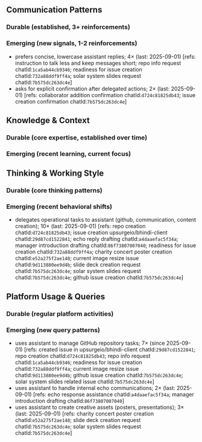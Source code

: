 ## Communication Patterns
### Durable (established, 3+ reinforcements)

### Emerging (new signals, 1-2 reinforcements)
- prefers concise, lowercase assistant replies; 4× (last: 2025-09-01) [refs: instruction to talk less and keep messages short; repo info request chatId:`1ca5ab44cb9346`; readiness for issue creation chatId:`732a88ddf9ff4a`; solar system slides request chatId:`7b575dc263dc4e`]
- asks for explicit confirmation after delegated actions; 2× (last: 2025-09-01) [refs: collaborator addition confirmation chatId:`d724c81825db43`; issue creation confirmation chatId:`7b575dc263dc4e`]

## Knowledge & Context
### Durable (core expertise, established over time)

### Emerging (recent learning, current focus)

## Thinking & Working Style
### Durable (core thinking patterns)

### Emerging (recent behavioral shifts)
- delegates operational tasks to assistant (github, communication, content creation); 10× (last: 2025-09-01) [refs: repo creation chatId:`d724c81825db43`; issue creation upsurgeio/bhindi-client chatId:`29d87cd1522841`; echo reply drafting chatId:`a4daaefac5f34a`; manager introduction drafting chatId:`86f73807007040`; readiness for issue creation chatId:`732a88ddf9ff4a`; charity concert poster creation chatId:`e52a275f2ae148`; current image resize issue chatId:`9d113880ee9d4b`; slide deck creation request chatId:`7b575dc263dc4e`; solar system slides request chatId:`7b575dc263dc4e`; github issue creation chatId:`7b575dc263dc4e`]

## Platform Usage & Queries
### Durable (regular platform activities)

### Emerging (new query patterns)
- uses assistant to manage GitHub repository tasks; 7× (since 2025-09-01) [refs: created issue in upsurgeio/bhindi-client chatId:`29d87cd1522841`; repo creation chatId:`d724c81825db43`; repo info request chatId:`1ca5ab44cb9346`; readiness for issue creation chatId:`732a88ddf9ff4a`; current image resize issue chatId:`9d113880ee9d4b`; github issue creation chatId:`7b575dc263dc4e`; solar system slides related issue chatId:`7b575dc263dc4e`]
- uses assistant to handle internal echo communications; 2× (last: 2025-09-01) [refs: echo response assistance chatId:`a4daaefac5f34a`; manager introduction drafting chatId:`86f73807007040`]
- uses assistant to create creative assets (posters, presentations); 3× (last: 2025-09-01) [refs: charity concert poster creation chatId:`e52a275f2ae148`; slide deck creation request chatId:`7b575dc263dc4e`; solar system slides request chatId:`7b575dc263dc4e`]